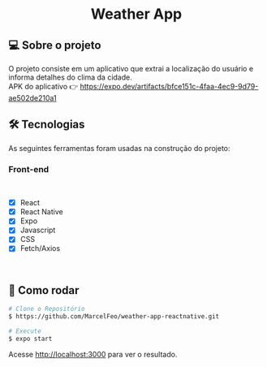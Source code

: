 <h1 align="center">Weather App
</h1>

## 💻 Sobre o projeto

O projeto consiste em um aplicativo que extrai a localização do usuário e informa detalhes do clima da cidade.<br>
APK do aplicativo 👉 https://expo.dev/artifacts/bfce151c-4faa-4ec9-9d79-ae502de210a1

## 🛠 Tecnologias

As seguintes ferramentas foram usadas na construção do projeto:

### **Front-end**

<br>

- [x] React
- [x] React Native
- [x] Expo
- [x] Javascript
- [x] CSS
- [x] Fetch/Axios

<br>

## 👷 Como rodar

```bash
# Clone o Repositório
$ https://github.com/MarcelFeo/weather-app-reactnative.git
```

```bash
# Execute
$ expo start
```

Acesse <http://localhost:3000> para ver o resultado.
